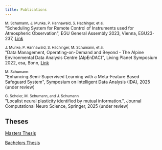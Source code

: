 ```yaml
---
title: Publications
---
```

<small>M. Schumann, J. Munke, P. Hannawald, S. Hachinger, et al.</small>
<br>"Scheduling System for Remote Control of Instruments used for Atmospheric Observation", EGU General Assembly 2023, Vienna, EGU23-237, [Link](../assets/pdfs/EGUPosterOOD_Final.pdf)

<small>J. Munke, P. Hannawald, S. Hachinger, M. Schumann, et al.</small>
<br>"Data Management, Operating-on-Demand and Beyond - The Alpine Environmental Data Analysis Centre (AlpEnDAC)", Living Planet Symposium 2022, esa, Bonn, [Link](../assets/pdfs/AlpEnDAC_LPS-2022_final.pdf)

<small>M. Schumann</small>
<br>"Enhancing Semi-Supervised Learning with a Meta-Feature Based Safeguard System", Symposium on Intelligent Data Analysis (IDA), 2025 (under review)

<small>G. Scheler, M. Schumann, and J. Schumann</small>
<br>"Localist neural plasticity identified by mutual information.", Journal Computational Neuro Science, Springer, 2025 (under review)

## Theses

[Masters Thesis](../assets/pdfs/main.pdf)

[Bachelors Thesis](../assets/pdfs/schu22.pdf)